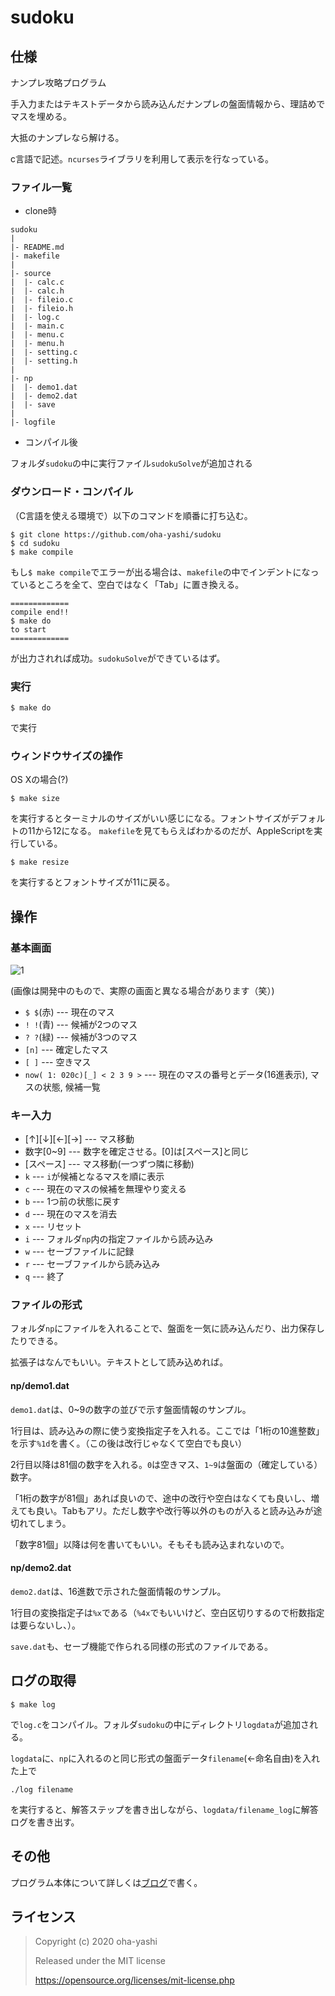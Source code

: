 # sudoku

## 仕様
ナンプレ攻略プログラム

手入力またはテキストデータから読み込んだナンプレの盤面情報から、理詰めでマスを埋める。

大抵のナンプレなら解ける。

c言語で記述。`ncurses`ライブラリを利用して表示を行なっている。

### ファイル一覧
+ clone時

```
sudoku
|
|- README.md
|- makefile
|
|- source
|  |- calc.c
|  |- calc.h
|  |- fileio.c
|  |- fileio.h
|  |- log.c
|  |- main.c
|  |- menu.c
|  |- menu.h
|  |- setting.c
|  |- setting.h
|
|- np
|  |- demo1.dat
|  |- demo2.dat
|  |- save
|
|- logfile
```

+ コンパイル後

フォルダ`sudoku`の中に実行ファイル`sudokuSolve`が追加される

### ダウンロード・コンパイル
（C言語を使える環境で）以下のコマンドを順番に打ち込む。
```
$ git clone https://github.com/oha-yashi/sudoku
$ cd sudoku
$ make compile
```
もし`$ make compile`でエラーが出る場合は、`makefile`の中でインデントになっているところを全て、空白ではなく「Tab」に置き換える。

```
=============
compile end!!
$ make do
to start
=============
```
が出力されれば成功。`sudokuSolve`ができているはず。

### 実行
```
$ make do
```
で実行

### ウィンドウサイズの操作
OS Xの場合(?)
```
$ make size
```
を実行するとターミナルのサイズがいい感じになる。フォントサイズがデフォルトの11から12になる。
`makefile`を見てもらえばわかるのだが、AppleScriptを実行している。


```
$ make resize
```
を実行するとフォントサイズが11に戻る。

## 操作

### 基本画面

![1](https://user-images.githubusercontent.com/54564869/77670596-57ee0300-6f7e-11ea-9edc-231b85dce186.png)

(画像は開発中のもので、実際の画面と異なる場合があります（笑）)

+ `$ $`(赤) --- 現在のマス
+ `! !`(青) --- 候補が2つのマス
+ `? ?`(緑) --- 候補が3つのマス
+ `[n]` --- 確定したマス
+ `[ ]` --- 空きマス
+ `now( 1: 020c)[_] < 2 3 9 >` --- 現在のマスの番号とデータ(16進表示), マスの状態, 候補一覧

### キー入力

+ [↑][↓][←][→] --- マス移動
+ 数字[0~9] --- 数字を確定させる。[0]は[スペース]と同じ
+ [スペース] --- マス移動(一つずつ隣に移動)
+ `k` --- `i`が候補となるマスを順に表示
+ `c` --- 現在のマスの候補を無理やり変える
+ `b` --- 1つ前の状態に戻す
+ `d` --- 現在のマスを消去
+ `x` --- リセット
+ `i` --- フォルダ`np`内の指定ファイルから読み込み
+ `w` --- セーブファイルに記録
+ `r` --- セーブファイルから読み込み
+ `q` --- 終了

### ファイルの形式

フォルダ`np`にファイルを入れることで、盤面を一気に読み込んだり、出力保存したりできる。

拡張子はなんでもいい。テキストとして読み込めれば。

#### np/demo1.dat

`demo1.dat`は、0~9の数字の並びで示す盤面情報のサンプル。

1行目は、読み込みの際に使う変換指定子を入れる。ここでは「1桁の10進整数」を示す`%1d`を書く。（この後は改行じゃなくて空白でも良い）

2行目以降は81個の数字を入れる。`0`は空きマス、`1~9`は盤面の（確定している）数字。

「1桁の数字が81個」あれば良いので、途中の改行や空白はなくても良いし、増えても良い。Tabもアリ。ただし数字や改行等以外のものが入ると読み込みが途切れてしまう。

「数字81個」以降は何を書いてもいい。そもそも読み込まれないので。

#### np/demo2.dat

`demo2.dat`は、16進数で示された盤面情報のサンプル。

1行目の変換指定子は`%x`である（`%4x`でもいいけど、空白区切りするので桁数指定は要らないし、）。

`save.dat`も、セーブ機能で作られる同様の形式のファイルである。

## ログの取得

```
$ make log
```
で`log.c`をコンパイル。フォルダ`sudoku`の中にディレクトリ`logdata`が追加される。

`logdata`に、`np`に入れるのと同じ形式の盤面データ`filename`(←命名自由)を入れた上で
```
./log filename
```
を実行すると、解答ステップを書き出しながら、`logdata/filename_log`に解答ログを書き出す。

## その他

プログラム本体について詳しくは[ブログ](https://o-treetree.hatenablog.com/entry/sudoku-4)で書く。

## ライセンス

> Copyright (c) 2020 oha-yashi
> 
> Released under the MIT license
> 
> https://opensource.org/licenses/mit-license.php
